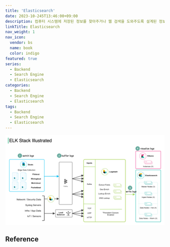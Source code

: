 ```yaml
---
title: 'Elasticsearch'
date: 2023-10-245T13:46:00+09:00
description: 컴퓨터 시스템에 저장된 정보를 찾아주거나 웹 검색을 도와주도록 설계된 정보 검색 시스템 또는 컴퓨터 프로그램
linkTitle: Elasticsearch
nav_weight: 1
nav_icon:
  vendor: bs
  name: book
  color: indigo
featured: true
series:
  - Backend
  - Search Engine
  - Elasticsearch
categories:
  - Backend
  - Search Engine
  - Elasticsearch
tags:
  - Backend
  - Search Engine
  - Elasticsearch
---
```


![ELK](elk.jpg#center)

## Reference
